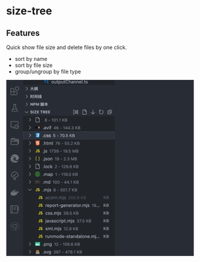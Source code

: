 # size-tree

## Features

Quick show file size and delete files by one click.

- sort by name
- sort by file size
- group/ungroup by file type

![preview](images/preview.png)

